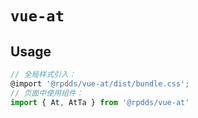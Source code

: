 # `vue-at`

## Usage

````javascript
// 全局样式引入：
@import '@rpdds/vue-at/dist/bundle.css';
// 页面中使用组件：
import { At, AtTa } from '@rpdds/vue-at'
````
